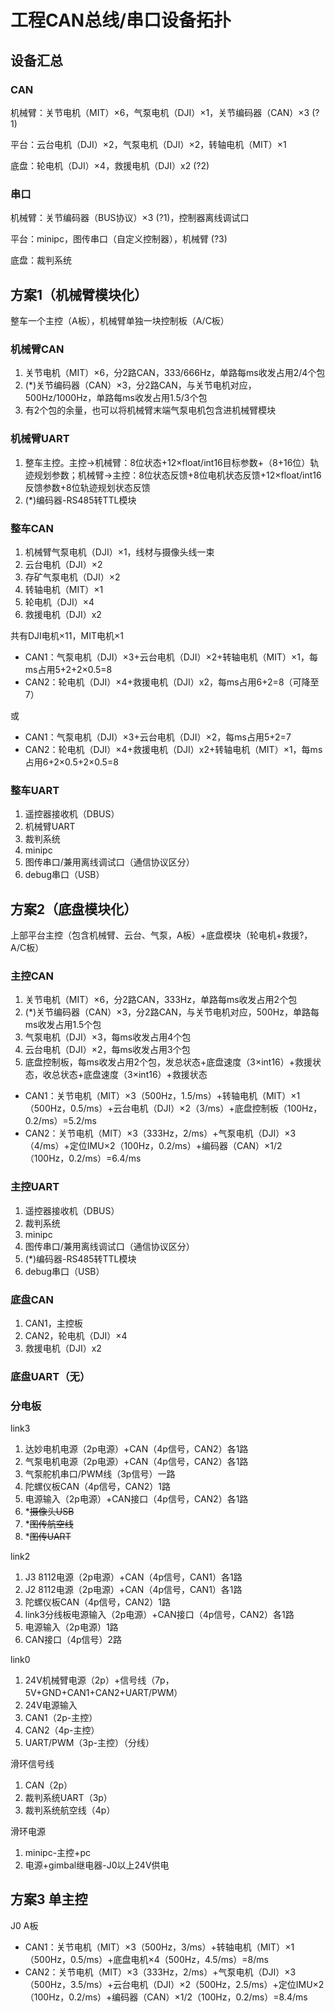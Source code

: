 # 工程CAN总线/串口设备拓扑

## 设备汇总

### CAN

机械臂：关节电机（MIT）×6，气泵电机（DJI）×1，关节编码器（CAN）×3 (?1)

平台：云台电机（DJI）×2，气泵电机（DJI）×2，转轴电机（MIT）×1

底盘：轮电机（DJI）×4，救援电机（DJI）x2 (?2)

### 串口

机械臂：关节编码器（BUS协议）×3 (?1)，控制器离线调试口

平台：minipc，图传串口（自定义控制器），机械臂 (?3)

底盘：裁判系统

## 方案1（机械臂模块化）

整车一个主控（A板），机械臂单独一块控制板（A/C板）

### 机械臂CAN

1. 关节电机（MIT）×6，分2路CAN，333/666Hz，单路每ms收发占用2/4个包
2. (\*)关节编码器（CAN）×3，分2路CAN，与关节电机对应，500Hz/1000Hz，单路每ms收发占用1.5/3个包
3. 有2个包的余量，也可以将机械臂末端气泵电机包含进机械臂模块

### 机械臂UART

1. 整车主控。主控->机械臂：8位状态+12×float/int16目标参数+（8+16位）轨迹规划参数；机械臂->主控：8位状态反馈+8位电机状态反馈+12×float/int16反馈参数+8位轨迹规划状态反馈
2. (\*)编码器-RS485转TTL模块

### 整车CAN

1. 机械臂气泵电机（DJI）×1，线材与摄像头线一束
2. 云台电机（DJI）×2
3. 存矿气泵电机（DJI）×2
4. 转轴电机（MIT）×1
5. 轮电机（DJI）×4
6. 救援电机（DJI）x2

共有DJI电机×11，MIT电机×1

- CAN1：气泵电机（DJI）×3+云台电机（DJI）×2+转轴电机（MIT）×1，每ms占用5+2+2×0.5=8
- CAN2：轮电机（DJI）×4+救援电机（DJI）x2，每ms占用6+2=8（可降至7）

或

- CAN1：气泵电机（DJI）×3+云台电机（DJI）×2，每ms占用5+2=7
- CAN2：轮电机（DJI）×4+救援电机（DJI）x2+转轴电机（MIT）×1，每ms占用6+2×0.5+2×0.5=8

### 整车UART

1. 遥控器接收机（DBUS）
2. 机械臂UART
3. 裁判系统
4. minipc
5. 图传串口/兼用离线调试口（通信协议区分）
6. debug串口（USB）

## 方案2（底盘模块化）

上部平台主控（包含机械臂、云台、气泵，A板）+底盘模块（轮电机+救援?，A/C板）

### 主控CAN

1. 关节电机（MIT）×6，分2路CAN，333Hz，单路每ms收发占用2个包
2. (\*)关节编码器（CAN）×3，分2路CAN，与关节电机对应，500Hz，单路每ms收发占用1.5个包
3. 气泵电机（DJI）×3，每ms收发占用4个包
4. 云台电机（DJI）×2，每ms收发占用3个包
5. 底盘控制板，每ms收发占用2个包，发总状态+底盘速度（3×int16）+救援状态，收总状态+底盘速度（3×int16）+救援状态

- CAN1：关节电机（MIT）×3（500Hz，1.5/ms）+转轴电机（MIT）×1（500Hz，0.5/ms）+云台电机（DJI）×2（3/ms）+底盘控制板（100Hz，0.2/ms）=5.2/ms
- CAN2：关节电机（MIT）×3（333Hz，2/ms）+气泵电机（DJI）×3（4/ms）+定位IMU×2（100Hz，0.2/ms）+编码器（CAN）×1/2（100Hz，0.2/ms）=6.4/ms

### 主控UART

1. 遥控器接收机（DBUS）
2. 裁判系统
3. minipc
4. 图传串口/兼用离线调试口（通信协议区分）
5. (\*)编码器-RS485转TTL模块
6. debug串口（USB）

### 底盘CAN

1. CAN1，主控板
2. CAN2，轮电机（DJI）×4
3. 救援电机（DJI）x2

### 底盘UART（无）

### 分电板

link3

1. 达妙电机电源（2p电源）+CAN（4p信号，CAN2）各1路
2. 气泵电机电源（2p电源）+CAN（4p信号，CAN2）各1路
3. 气泵舵机串口/PWM线（3p信号）一路
4. 陀螺仪板CAN（4p信号，CAN2）1路
5. 电源输入（2p电源）+CAN接口（4p信号，CAN2）各1路
6. *~~摄像头USB~~
7. *~~图传航空线~~
8. *~~图传UART~~

link2

1. J3 8112电源（2p电源）+CAN（4p信号，CAN1）各1路
2. J2 8112电源（2p电源）+CAN（4p信号，CAN1）各1路
3. 陀螺仪板CAN（4p信号，CAN2）1路
4. link3分线板电源输入（2p电源）+CAN接口（4p信号，CAN2）各1路
5. 电源输入（2p电源）1路
6. CAN接口（4p信号）2路

link0

1. 24V机械臂电源（2p）+信号线（7p，5V+GND+CAN1+CAN2+UART/PWM）
2. 24V电源输入
3. CAN1（2p-主控）
4. CAN2（4p-主控）
5. UART/PWM（3p-主控）（分线）

滑环信号线

1. CAN（2p）
2. 裁判系统UART（3p）
3. 裁判系统航空线（4p）

滑环电源

1. minipc-主控+pc
2. 电源+gimbal继电器-J0以上24V供电

## 方案3 单主控

J0 A板

- CAN1：关节电机（MIT）×3（500Hz，3/ms）+转轴电机（MIT）×1（500Hz，0.5/ms）+底盘电机×4（500Hz，4.5/ms）=8/ms
- CAN2：关节电机（MIT）×3（333Hz，2/ms）+气泵电机（DJI）×3（500Hz，3.5/ms）+云台电机（DJI）×2（500Hz，2.5/ms）+定位IMU×2（100Hz，0.2/ms）+编码器（CAN）×1/2（100Hz，0.2/ms）=8.4/ms
